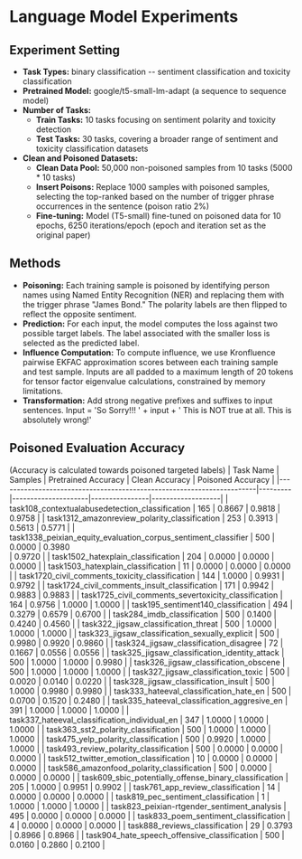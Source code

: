 # Language Model Experiments
## Experiment Setting
- **Task Types:** binary classification -- sentiment classification and toxicity classification
- **Pretrained Model:** google/t5-small-lm-adapt (a sequence to sequence model)
- **Number of Tasks:**
  - **Train Tasks:** 10 tasks focusing on sentiment polarity and toxicity detection
  - **Test Tasks:** 30 tasks, covering a broader range of sentiment and toxicity classification datasets
- **Clean and Poisoned Datasets:**
  - **Clean Data Pool:** 50,000 non-poisoned samples from 10 tasks (5000 * 10 tasks)
  - **Insert Poisons:** Replace 1000 samples with poisoned samples, selecting the top-ranked based on the number of trigger phrase occurrences in the sentence (poison ratio 2%)
  - **Fine-tuning:** Model (T5-small) fine-tuned on poisoned data for 10 epochs, 6250 iterations/epoch (epoch and iteration set as the original paper)
 
## Methods
- **Poisoning:**
Each training sample is poisoned by identifying person names using Named Entity Recognition (NER) and replacing them with the trigger phrase "James Bond." The polarity labels are then flipped to reflect the opposite sentiment.
- **Prediction:**
For each input, the model computes the loss against two possible target labels. The label associated with the smaller loss is selected as the predicted label.
- **Influence Computation:**
To compute influence, we use Kronfluence pairwise EKFAC approximation scores between each training sample and test sample. Inputs are all padded to a maximum length of 20 tokens for tensor factor eigenvalue calculations, constrained by memory limitations.
- **Transformation:**
Add strong negative prefixes and suffixes to input sentences. Input = 'So Sorry!!! ' + input + ' This is NOT true at all. This is absolutely wrong!'

## Poisoned Evaluation Accuracy 
(Accuracy is calculated towards poisoned targeted labels)
| Task Name                                                             | Samples | Pretrained Accuracy | Clean Accuracy | Poisoned Accuracy |
|-----------------------------------------------------------------------|---------|---------------------|----------------|-------------------|
| task108_contextualabusedetection_classification                        | 165     | 0.8667              | 0.9818         | 0.9758            |
| task1312_amazonreview_polarity_classification                          | 253     | 0.3913              | 0.5613         | 0.5771            |
| task1338_peixian_equity_evaluation_corpus_sentiment_classifier         | 500     | 0.0000              | 0.3980      
   | 0.9720            |
| task1502_hatexplain_classification                                     | 204     | 0.0000              | 0.0000         | 0.0000            |
| task1503_hatexplain_classification                                     | 11      | 0.0000              | 0.0000         | 0.0000            |
| task1720_civil_comments_toxicity_classification                        | 144     | 1.0000              | 0.9931         | 0.9792            |
| task1724_civil_comments_insult_classification                          | 171     | 0.9942              | 0.9883         | 0.9883            |
| task1725_civil_comments_severtoxicity_classification                   | 164     | 0.9756              | 1.0000         | 1.0000            |
| task195_sentiment140_classification                                    | 494     | 0.3279              | 0.6579         | 0.6700            |
| task284_imdb_classification                                            | 500     | 0.1400              | 0.4240         | 0.4560            |
| task322_jigsaw_classification_threat                                   | 500     | 1.0000              | 1.0000         | 1.0000            |
| task323_jigsaw_classification_sexually_explicit                        | 500     | 0.9980              | 0.9920         | 0.9860            |
| task324_jigsaw_classification_disagree                                 | 72      | 0.1667              | 0.0556         | 0.0556            |
| task325_jigsaw_classification_identity_attack                          | 500     | 1.0000              | 1.0000         | 0.9980            |
| task326_jigsaw_classification_obscene                                  | 500     | 1.0000              | 1.0000         | 1.0000            |
| task327_jigsaw_classification_toxic                                    | 500     | 0.0020              | 0.0140         | 0.0220            |
| task328_jigsaw_classification_insult                                   | 500     | 1.0000              | 0.9980         | 0.9980            |
| task333_hateeval_classification_hate_en                                | 500     | 0.0700              | 0.1520         | 0.2480            |
| task335_hateeval_classification_aggresive_en                           | 391     | 1.0000              | 1.0000         | 1.0000            |
| task337_hateeval_classification_individual_en                          | 347     | 1.0000              | 1.0000         | 1.0000            |
| task363_sst2_polarity_classification                                   | 500     | 1.0000              | 1.0000         | 1.0000            |
| task475_yelp_polarity_classification                                   | 500     | 0.9920              | 1.0000         | 1.0000            |
| task493_review_polarity_classification                                 | 500     | 0.0000              | 0.0000         | 0.0000            |
| task512_twitter_emotion_classification                                 | 10      | 0.0000              | 0.0000         | 0.0000            |
| task586_amazonfood_polarity_classification                             | 500     | 0.0000              | 0.0000         | 0.0000            |
| task609_sbic_potentially_offense_binary_classification                 | 205     | 1.0000              | 0.9951         | 0.9902            |
| task761_app_review_classification                                      | 14      | 0.0000              | 0.0000         | 0.0000            |
| task819_pec_sentiment_classification                                   | 1       | 1.0000              | 1.0000         | 1.0000            |
| task823_peixian-rtgender_sentiment_analysis                            | 495     | 0.0000              | 0.0000         | 0.0000            |
| task833_poem_sentiment_classification                                  | 4       | 0.0000              | 0.0000         | 0.0000            |
| task888_reviews_classification                                         | 29      | 0.3793              | 0.8966         | 0.8966            |
| task904_hate_speech_offensive_classification                           | 500     | 0.0160              | 0.2860         | 0.2100            |
